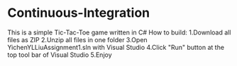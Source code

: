# Continuous-Integration
This is a simple Tic-Tac-Toe game written in C#
How to build:
1.Download all files as ZIP
2.Unzip all files in one folder
3.Open YichenYLLiuAssignment1.sln with Visual Studio
4.Click "Run" button at the top tool bar of Visual Studio
5.Enjoy

